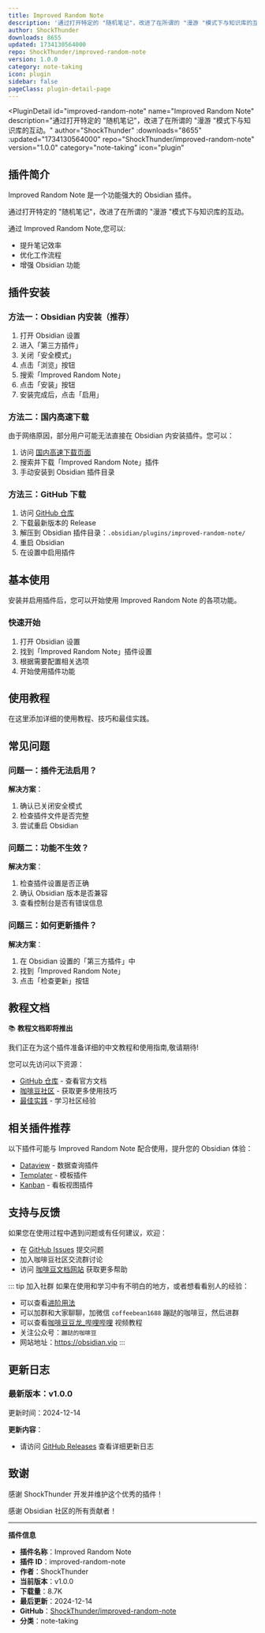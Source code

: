 ```yaml
---
title: Improved Random Note
description: '通过打开特定的 "随机笔记"，改进了在所谓的 "漫游 "模式下与知识库的互动。'
author: ShockThunder
downloads: 8655
updated: 1734130564000
repo: ShockThunder/improved-random-note
version: 1.0.0
category: note-taking
icon: plugin
sidebar: false
pageClass: plugin-detail-page
---
```


<PluginDetail
  id="improved-random-note"
  name="Improved Random Note"
  description="通过打开特定的 &quot;随机笔记&quot;，改进了在所谓的 &quot;漫游 &quot;模式下与知识库的互动。"
  author="ShockThunder"
  :downloads="8655"
  :updated="1734130564000"
  repo="ShockThunder/improved-random-note"
  version="1.0.0"
  category="note-taking"
  icon="plugin"
>

<!-- AUTO_GENERATED_START -->
## 插件简介

Improved Random Note 是一个功能强大的 Obsidian 插件。

通过打开特定的 &quot;随机笔记&quot;，改进了在所谓的 &quot;漫游 &quot;模式下与知识库的互动。

通过 Improved Random Note,您可以:

- 提升笔记效率
- 优化工作流程
- 增强 Obsidian 功能

<!-- AUTO_GENERATED_END -->

<!-- AUTO_GENERATED_START -->
## 插件安装

### 方法一：Obsidian 内安装（推荐）

1. 打开 Obsidian 设置
2. 进入「第三方插件」
3. 关闭「安全模式」
4. 点击「浏览」按钮
5. 搜索「Improved Random Note」
6. 点击「安装」按钮
7. 安装完成后，点击「启用」

### 方法二：国内高速下载

由于网络原因，部分用户可能无法直接在 Obsidian 内安装插件。您可以：

1. 访问 [国内高速下载页面](/zh/documentation/obsidian-plugins-download.html)
2. 搜索并下载「Improved Random Note」插件
3. 手动安装到 Obsidian 插件目录

### 方法三：GitHub 下载

1. 访问 [GitHub 仓库](https://github.com/ShockThunder/improved-random-note)
2. 下载最新版本的 Release
3. 解压到 Obsidian 插件目录：`.obsidian/plugins/improved-random-note/`
4. 重启 Obsidian
5. 在设置中启用插件

## 基本使用

安装并启用插件后，您可以开始使用 Improved Random Note 的各项功能。

### 快速开始

1. 打开 Obsidian 设置
2. 找到「Improved Random Note」插件设置
3. 根据需要配置相关选项
4. 开始使用插件功能

<!-- AUTO_GENERATED_END -->

<!-- CUSTOM_CONTENT_START:tutorial -->
## 使用教程

在这里添加详细的使用教程、技巧和最佳实践。

<!-- CUSTOM_CONTENT_END:tutorial -->

<!-- SHARED_CONTENT_START -->
## 常见问题

### 问题一：插件无法启用？

**解决方案**：
1. 确认已关闭安全模式
2. 检查插件文件是否完整
3. 尝试重启 Obsidian

### 问题二：功能不生效？

**解决方案**：
1. 检查插件设置是否正确
2. 确认 Obsidian 版本是否兼容
3. 查看控制台是否有错误信息

### 问题三：如何更新插件？

**解决方案**：
1. 在 Obsidian 设置的「第三方插件」中
2. 找到「Improved Random Note」
3. 点击「检查更新」按钮

## 教程文档

📚 **教程文档即将推出**

我们正在为这个插件准备详细的中文教程和使用指南,敬请期待!

您可以先访问以下资源：
- [GitHub 仓库](https://github.com/ShockThunder/improved-random-note) - 查看官方文档
- [咖啡豆社区](/zh/bases/) - 获取更多使用技巧
- [最佳实践](/zh/best-practices/) - 学习社区经验

## 相关插件推荐

以下插件可能与 Improved Random Note 配合使用，提升您的 Obsidian 体验：

- [Dataview](/zh/plugins/dataview.html) - 数据查询插件
- [Templater](/zh/plugins/templater-obsidian.html) - 模板插件
- [Kanban](/zh/plugins/obsidian-kanban.html) - 看板视图插件

## 支持与反馈

如果您在使用过程中遇到问题或有任何建议，欢迎：

- 在 [GitHub Issues](https://github.com/ShockThunder/improved-random-note/issues) 提交问题
- 加入咖啡豆社区交流群讨论
- 访问 [咖啡豆文档网站](https://obsidian.vip) 获取更多帮助

::: tip 加入社群
如果在使用和学习中有不明白的地方，或者想看看别人的经验：
- 可以查看[进阶用法](/zh/advanced)
- 可以加群和大家聊聊，加微信 `coffeebean1688` 蹦跶的咖啡豆，然后进群
- 可以查看[咖啡豆豆龙_哔哩哔哩](https://space.bilibili.com/618777356) 视频教程
- 关注公众号：`蹦跶的咖啡豆`
- 网站地址：https://obsidian.vip
:::
<!-- SHARED_CONTENT_END -->

<!-- AUTO_GENERATED_START -->
## 更新日志

### 最新版本：v1.0.0

更新时间：2024-12-14

**更新内容**：
- 请访问 [GitHub Releases](https://github.com/ShockThunder/improved-random-note/releases) 查看详细更新日志

## 致谢

感谢 ShockThunder 开发并维护这个优秀的插件！

感谢 Obsidian 社区的所有贡献者！

---

**插件信息**
- **插件名称**：Improved Random Note
- **插件 ID**：improved-random-note
- **作者**：ShockThunder
- **当前版本**：v1.0.0
- **下载量**：8.7K
- **最后更新**：2024-12-14
- **GitHub**：[ShockThunder/improved-random-note](https://github.com/ShockThunder/improved-random-note)
- **分类**：note-taking
<!-- AUTO_GENERATED_END -->

</PluginDetail>


